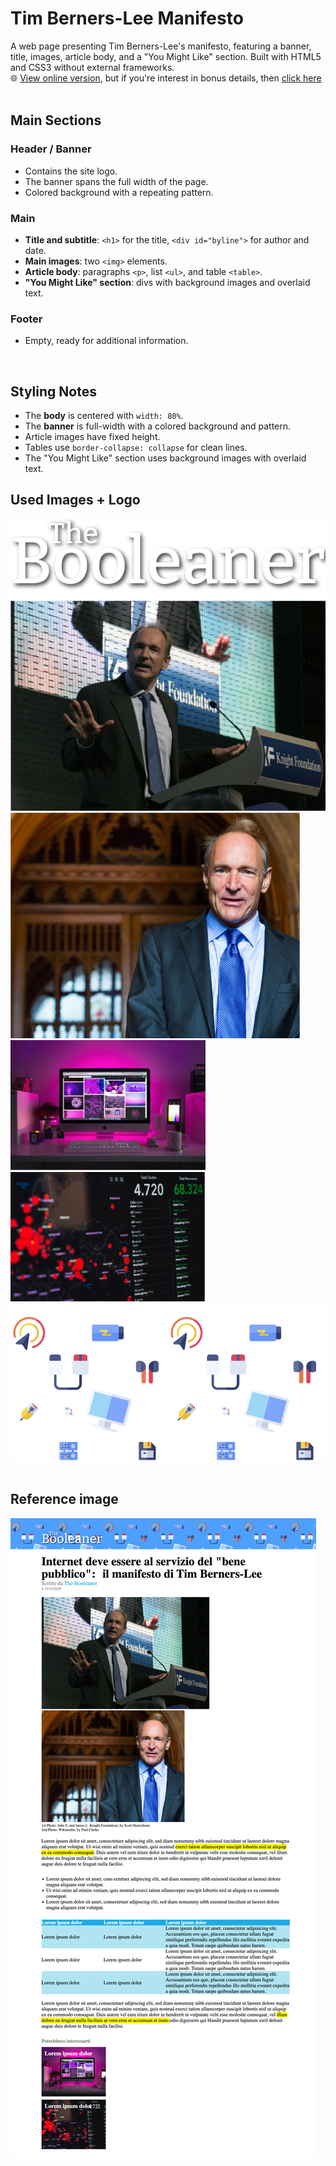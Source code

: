 # Tim Berners-Lee Manifesto

A web page presenting Tim Berners-Lee's manifesto, featuring a banner, title, images, article body, and a "You Might Like" section. Built with HTML5 and CSS3 without external frameworks.  
🌐 [View online version](https://michecosa.github.io/html-css-booleaner/), but if you're interest in bonus details, then [click here](https://michecosa.github.io/html-css-booleaner/bonus)
<br><br>
## Main Sections

### Header / Banner
- Contains the site logo.
- The banner spans the full width of the page.
- Colored background with a repeating pattern.

### Main
- **Title and subtitle**: `<h1>` for the title, `<div id="byline">` for author and date.
- **Main images**: two `<img>` elements.
- **Article body**: paragraphs `<p>`, list `<ul>`, and table `<table>`.
- **"You Might Like" section**: divs with background images and overlaid text.

### Footer
- Empty, ready for additional information.

<br>

## Styling Notes
- The **body** is centered with `width: 80%`.
- The **banner** is full-width with a colored background and pattern.
- Article images have fixed height.
- Tables use `border-collapse: collapse` for clean lines.
- The "You Might Like" section uses background images with overlaid text.

## Used Images + Logo
![The Booleaner logo image](./assets/img/logo.svg)
![Main image 1](./assets/img/tim-1.jpg)
![Main image 2](./assets/img/tim-2.jpg)
![Bottom Image 1](./assets/img/monitor.jpg)
![Bottom Image 2](./assets/img/graph.jpg)
![Banner image](./assets/img/pattern.png)
<br><br>
## Reference image
![Screenshot of the website used as a reference](./assets/img/booleaner-screenshot.png)
